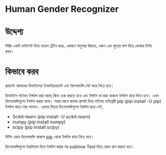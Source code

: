 # Human Gender Recognizer

# উদ্দেশ্য
পিচ্চি একটা ডাটাসেট দিয়ে মডেল ট্রেইন করে, একজন মানুষের উচ্চতা, ওজন এবং জুতার মাপ দিয়ে জেন্ডার নির্ণয় করব। 

# কিভাবে করব 
প্রথমেই আমাদের ডিভাইসের ইনভাইরনমেন্ট এবং ডিপেন্ডেন্সি সেট করে নিতে হবে। 

ডিভাইসে পাইথন ইন্সটল করা আছে কিনা চেক করতে হবে এবং ইন্সটল না করা থাকলে ইন্সটল করে নিতে হবে। এখন ডিপেন্ডেন্সিগুলো ইন্সটল করার পালা। 
সবার আগে কমান্ড প্রম্পট দিয়ে পাইথন লাইব্রেরী pip (pip install -U pip) ইন্সটল করে নেয়া লাগবে। 
এরপর নিচের ডিপেন্ডেন্সিগুলো ইন্সটল করে নেই, 
* Scikit-learn (pip install -U scikit-learn) 
* numpy (pip install numpy)
* scipy (pip install scipy)

মিসিং কোন ডিপেন্ডেন্সি থাকলে [pip](https://pip.pypa.io/en/stable/installing/) থেকে ইন্সটল করে নিতে হবে।

ডিপেন্ডেন্সিগুলো টারমিনাল দিয়ে ইন্সটল করার পর sublime Text দিয়ে কোড রান করতে হবে।   
